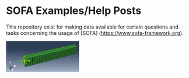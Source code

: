 # SOFA Examples/Help Posts
This repository exist for making data available for certain questions and tasks concerning the usage of [SOFA] (https://www.sofa-framework.org).

[<img
  src="05_rotating_beam/rot_beam_01.png"
  width="200"
  title="Rotation of a beam">
](05_rotating_beam/)